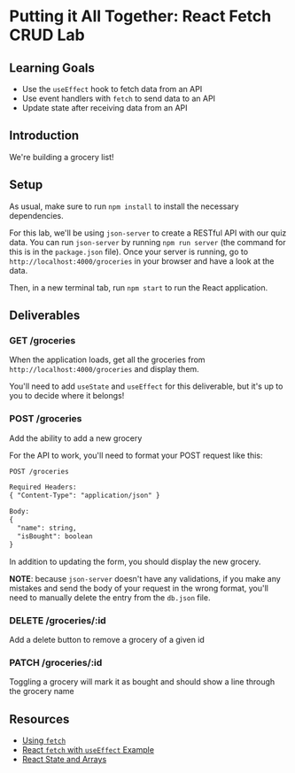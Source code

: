 # Putting it All Together: React Fetch CRUD Lab

## Learning Goals

- Use the `useEffect` hook to fetch data from an API
- Use event handlers with `fetch` to send data to an API
- Update state after receiving data from an API

## Introduction

We're building a grocery list!

## Setup

As usual, make sure to run `npm install` to install the necessary dependencies.

For this lab, we'll be using `json-server` to create a RESTful API with our quiz
data. You can run `json-server` by running `npm run server` (the command for
this is in the `package.json` file). Once your server is running, go to
`http://localhost:4000/groceries` in your browser and have a look at the data.

Then, in a new terminal tab, run `npm start` to run the React application.

## Deliverables

### GET /groceries

When the application loads, get all the groceries from
`http://localhost:4000/groceries` and display them.

You'll need to add `useState` and `useEffect` for this deliverable, but it's up
to you to decide where it belongs!

### POST /groceries

Add the ability to add a new grocery

For the API to work, you'll need to format your POST request like this:

```txt
POST /groceries

Required Headers:
{ "Content-Type": "application/json" }

Body:
{
  "name": string,
  "isBought": boolean
}
```

In addition to updating the form, you should display the new grocery.

**NOTE**: because `json-server` doesn't have any validations, if you make any
mistakes and send the body of your request in the wrong format, you'll need to
manually delete the entry from the `db.json` file.

### DELETE /groceries/:id

Add a delete button to remove a grocery of a given id

### PATCH /groceries/:id

Toggling a grocery will mark it as bought and should show a line through the grocery name

## Resources

- [Using `fetch`](https://developer.mozilla.org/en-US/docs/Web/API/Fetch_API/Using_Fetch)
- [React `fetch` with `useEffect` Example][react ajax]
- [React State and Arrays](https://github.com/learn-co-curriculum/react-hooks-state-arrays)

[react ajax]: https://reactjs.org/docs/faq-ajax.html#example-using-ajax-results-to-set-local-state
